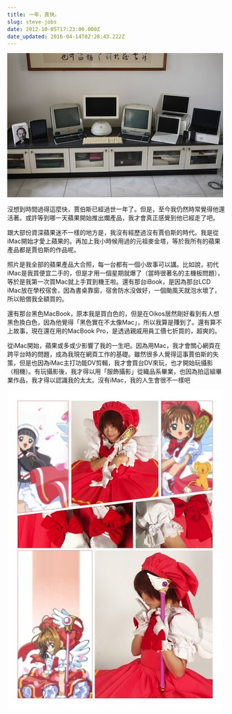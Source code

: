 ```yaml
---
title: 一年，真快。
slug: steve-jobs
date: 2012-10-05T17:23:00.000Z
date_updated: 2016-04-14T02:28:43.222Z
---
```


![](./2012-10-06/mac.jpg)

沒想到時間過得這麼快，賈伯斯已經過世一年了。但是，至今我仍然時常覺得他還活著。或許等到哪一天蘋果開始推出爛產品，我才會真正感覺到他已經走了吧。

跟大部份資深蘋果迷不一樣的地方是，我沒有經歷過沒有賈伯斯的時代。我是從iMac開始才愛上蘋果的。再加上我小時候用過的元祖麥金塔，等於我所有的蘋果產品都是賈伯斯的作品呢。

照片是我全部的蘋果產品大合照，每一台都有一個小故事可以講。比如說，初代iMac是我買便宜二手的，但是才用一個星期就爆了（當時很著名的主機板問題），等於是我第一次買Mac就上手買到機王啦。還有那台iBook，是因為那台LCD iMac放在學校宿舍，因為書桌靠窗，宿舍防水沒做好，一個颱風天就泡水壞了，所以賠償我全額買的。

還有那台黑色MacBook，原本我是買白色的，但是在Oikos居然剛好看到有人想黑色換白色，因為他覺得「黑色實在不太像Mac」，所以我算是賺到了。還有算不上故事，現在還在用的MacBook Pro，是透過親戚用員工價七折買的，超爽的。

從iMac開始，蘋果或多或少影響了我的一生吧。因為用Mac，我才會關心網頁在跨平台時的問題，成為我現在網頁工作的基礎。雖然很多人覺得這事賈伯斯的失策，但是也因為iMac主打功能DV剪輯，我才會買台DV來玩，也才開始玩攝影（相機）。有玩攝影後，我才得以用「服飾攝影」從織品系畢業，也因為拍這組畢業作品，我才得以認識我的太太。沒有iMac，我的人生會很不一樣吧

![](./2012-10-06/photo.jpg)
